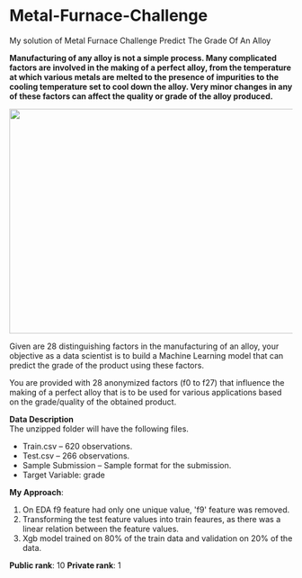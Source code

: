 # Metal-Furnace-Challenge
My solution of Metal Furnace Challenge Predict The Grade Of An Alloy 

**Manufacturing of any alloy is not a simple process. Many complicated factors are involved in the making of a perfect alloy, from the temperature at which various metals are melted to the presence of impurities to the cooling temperature set to cool down the alloy. Very minor changes in any of these factors can affect the quality or grade of the alloy produced.**

<img src="https://www.machinehack.com/wp-content/uploads/2020/04/MetalFurnace-01-1536x864.jpg" width=700 height=400>

Given are 28 distinguishing factors in the manufacturing of an alloy, your objective as a data scientist is to build a Machine Learning model that can predict the grade of the product using these factors.

You are provided with 28 anonymized factors (f0 to f27) that influence the making of a perfect alloy that is to be used for various applications based on the grade/quality of the obtained product.

**Data Description**  
The unzipped folder will have the following files.

- Train.csv – 620 observations.
- Test.csv – 266 observations.
- Sample Submission – Sample format for the submission.
- Target Variable: grade


**My Approach**:

1. On EDA f9 feature had only one unique value, 'f9' feature was removed.
2. Transforming the test feature values into train feaures, as there was a linear relation between the feature values.
3. Xgb model trained on 80% of the train data and validation on 20% of the data.

**Public rank**: 10
**Private rank**: 1



